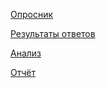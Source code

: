 [Опросник](https://docs.google.com/forms/d/e/1FAIpQLSevZXHKi98WoIJV5R9zB6ZfQZPs1cPlv2TjLBZdJA1xrcK6kg/viewform)

[Результаты ответов](https://docs.google.com/spreadsheets/d/1Wvww4nbBQMb7mcprGS0goVRepcFFOxq4x5plDXpN_zA/edit#gid=447913257)

[Анализ](https://colab.research.google.com/drive/1Rlv8vUPau4xqvU4WcVHrsMnKwy3q7XxA?usp=sharing#scrollTo=APNGtomkNdNj)

[Отчёт](https://lookerstudio.google.com/reporting/d4d220af-9cf9-4b2a-b3bc-ef906a28863d/page/WD7BD)